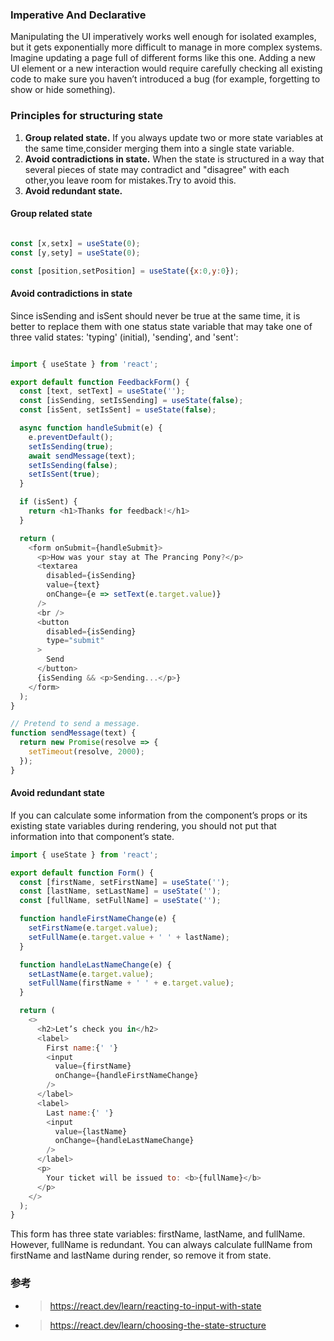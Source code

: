 
### Imperative And Declarative

Manipulating the UI imperatively works well enough for isolated examples, but it gets exponentially more difficult to manage in more complex systems. Imagine updating a page full of different forms like this one. Adding a new UI element or a new interaction would require carefully checking all existing code to make sure you haven’t introduced a bug (for example, forgetting to show or hide something).



### Principles for structuring state

1. **Group related state.** If you always update two or more state variables at the same time,consider merging them into a single state variable.
2. **Avoid contradictions in state.** When the state is structured in a way that several pieces of state may contradict and "disagree" with each other,you leave room for mistakes.Try to avoid this.
3. **Avoid redundant state.**

#### Group related state

```javascript

const [x,setx] = useState(0);
const [y,sety] = useState(0);

const [position,setPosition] = useState({x:0,y:0});

```

#### Avoid contradictions in state

Since isSending and isSent should never be true at the same time, it is better to replace them with one status state variable that may take one of three valid states: 'typing' (initial), 'sending', and 'sent':

```javascript 

import { useState } from 'react';

export default function FeedbackForm() {
  const [text, setText] = useState('');
  const [isSending, setIsSending] = useState(false);
  const [isSent, setIsSent] = useState(false);

  async function handleSubmit(e) {
    e.preventDefault();
    setIsSending(true);
    await sendMessage(text);
    setIsSending(false);
    setIsSent(true);
  }

  if (isSent) {
    return <h1>Thanks for feedback!</h1>
  }

  return (
    <form onSubmit={handleSubmit}>
      <p>How was your stay at The Prancing Pony?</p>
      <textarea
        disabled={isSending}
        value={text}
        onChange={e => setText(e.target.value)}
      />
      <br />
      <button
        disabled={isSending}
        type="submit"
      >
        Send
      </button>
      {isSending && <p>Sending...</p>}
    </form>
  );
}

// Pretend to send a message.
function sendMessage(text) {
  return new Promise(resolve => {
    setTimeout(resolve, 2000);
  });
}

```

#### Avoid redundant state 

If you can calculate some information from the component’s props or its existing state variables during rendering, you should not put that information into that component’s state.

``` javascript
import { useState } from 'react';

export default function Form() {
  const [firstName, setFirstName] = useState('');
  const [lastName, setLastName] = useState('');
  const [fullName, setFullName] = useState('');

  function handleFirstNameChange(e) {
    setFirstName(e.target.value);
    setFullName(e.target.value + ' ' + lastName);
  }

  function handleLastNameChange(e) {
    setLastName(e.target.value);
    setFullName(firstName + ' ' + e.target.value);
  }

  return (
    <>
      <h2>Let’s check you in</h2>
      <label>
        First name:{' '}
        <input
          value={firstName}
          onChange={handleFirstNameChange}
        />
      </label>
      <label>
        Last name:{' '}
        <input
          value={lastName}
          onChange={handleLastNameChange}
        />
      </label>
      <p>
        Your ticket will be issued to: <b>{fullName}</b>
      </p>
    </>
  );
}


```

This form has three state variables: firstName, lastName, and fullName. However, fullName is redundant. You can always calculate fullName from firstName and lastName during render, so remove it from state.


### 参考
* > https://react.dev/learn/reacting-to-input-with-state
* > https://react.dev/learn/choosing-the-state-structure